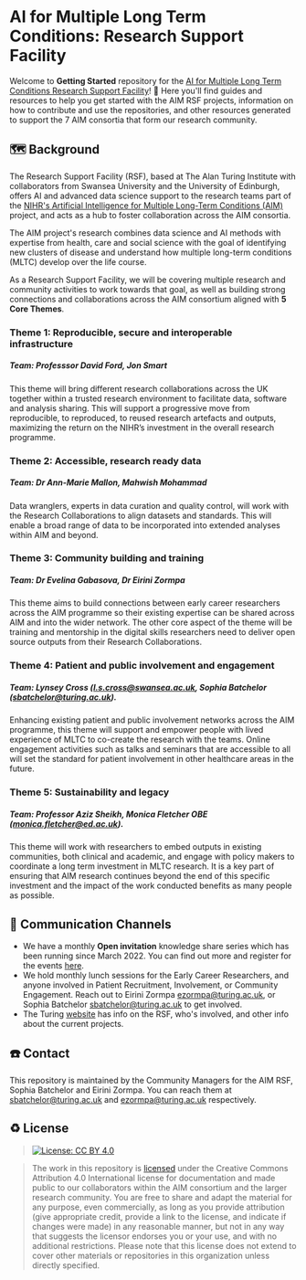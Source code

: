 # AI for Multiple Long Term Conditions: Research Support Facility

Welcome to **Getting Started** repository for the [AI for Multiple Long Term Conditions Research Support Facility](https://www.turing.ac.uk/research/research-projects/ai-multiple-long-term-conditions-research-support-facility)! 🎉 Here you'll find guides and resources to help you get started with the AIM RSF projects, information on how to contribute and use the repositories, and other resources generated to support the 7 AIM consortia that form our research community. 


## 🗺️ Background

The Research Support Facility (RSF), based at The Alan Turing Institute with collaborators from Swansea University and the University of Edinburgh, offers AI and advanced data science support to the research teams part of the [NIHR's Artificial Intelligence for Multiple Long-Term Conditions (AIM)](https://www.nihr.ac.uk/blog/artificial-intelligence-to-understand-clusters-of-multiple-long-term-conditions-an-nihr-priority/25171) project, and acts as a hub to foster collaboration across the AIM consortia. 

The AIM project's research combines data science and AI methods with expertise from health, care and social science with the goal of identifying new clusters of disease and understand how multiple long-term conditions (MLTC) develop over the life course. 

As a Research Support Facility, we will be covering multiple research and community activities to work towards that goal, as well as building strong connections and collaborations across the AIM consortium aligned with **5 Core Themes**.

### Theme 1: Reproducible, secure and interoperable infrastructure
##### Team: Professsor David Ford, Jon Smart 
This theme will bring different research collaborations across the UK together within a trusted research environment to facilitate data, software and analysis sharing. This will support a progressive move from reproducible, to reproduced, to reused research artefacts and outputs, maximizing the return on the NIHR’s investment in the overall research programme.

### Theme 2: Accessible, research ready data
##### Team: Dr Ann-Marie Mallon, Mahwish Mohammad
Data wranglers, experts in data curation and quality control, will work with the Research Collaborations to align datasets and standards. This will enable a broad range of data to be incorporated into extended analyses within AIM and beyond.

### Theme 3: Community building and training
##### Team: Dr Evelina Gabasova, Dr Eirini Zormpa 
This theme aims to build connections between early career researchers across the AIM programme so their existing expertise can be shared across AIM and into the wider network. The other core aspect of the theme will be training and mentorship in the digital skills researchers need to deliver open source outputs from their Research Collaborations.

### Theme 4: Patient and public involvement and engagement
##### Team: Lynsey Cross ([l.s.cross@swansea.ac.uk](mailto:l.s.cross@swansea.ac.uk), Sophia Batchelor ([sbatchelor@turing.ac.uk](mailto:sbatchelor@turing.ac.uk)). 
Enhancing existing patient and public involvement networks across the AIM programme, this theme will support and empower people with lived experience of MLTC to co-create the research with the teams. Online engagement activities such as talks and seminars that are accessible to all will set the standard for patient involvement in other healthcare areas in the future.

### Theme 5: Sustainability and legacy
##### Team: Professor Aziz Sheikh, Monica Fletcher OBE ([monica.fletcher@ed.ac.uk](mailto:monica.fletcher@ed.ac.uk)).
This theme will work with researchers to embed outputs in existing communities, both clinical and academic, and engage with policy makers to coordinate a long term investment in MLTC research. It is a key part of ensuring that AIM research continues beyond the end of this specific investment and the impact of the work conducted benefits as many people as possible. 


## 📣 Communication Channels

* We have a monthly **Open invitation** knowledge share series which has been running since March 2022. You can find out more and register for the events [here](https://www.turing.ac.uk/events/rsf-monthly-seminars).
* We hold monthly lunch sessions for the Early Career Researchers, and anyone involved in Patient Recruitment, Involvement, or Community Engagement. Reach out to Eirini Zormpa ezormpa@turing.ac.uk, or Sophia Batchelor sbatchelor@turing.ac.uk to get involved. 
* The Turing [website](https://www.turing.ac.uk/research/research-projects/ai-multiple-long-term-conditions-research-support-facility) has info on the RSF, who's involved, and other info about the current projects.


## ☎️ Contact

This repository is maintained by the Community Managers for the AIM RSF, Sophia Batchelor and Eirini Zormpa. You can reach them at sbatchelor@turing.ac.uk and ezormpa@turing.ac.uk respectively.

## ♻️ License
> [![License: CC BY 4.0](https://img.shields.io/badge/License-CC_BY_4.0-lightgrey.svg)](https://creativecommons.org/licenses/by/4.0/)

> The work in this repository is [licensed](https://github.com/aim-rsf/Getting-Started/blob/main/LICENSE.md) under the Creative Commons Attribution 4.0 International license for documentation and made public to our collaborators within the AIM consortium and the larger research community. You are free to share and adapt the material for any purpose, even commercially, as long as you provide attribution (give appropriate credit, provide a link to the license, and indicate if changes were made) in any reasonable manner, but not in any way that suggests the licensor endorses you or your use, and with no additional restrictions. Please note that this license does not extend to cover other materials or repositories in this organization unless directly specified. 
